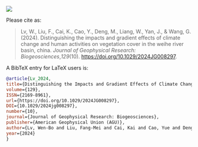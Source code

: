 
<!-- badges: start -->

[![](https://img.shields.io/badge/DOI-10.1029/2024JG008297-004074.svg)](https://doi.org/10.1029/2024JG008297)

<!-- badges: end -->

Please cite as:

> Lv, W., Liu, F., Cai, K., Cao, Y., Deng, M., Liang, W., Yan, J., &
> Wang, G. (2024). Distinguishing the impacts and gradient effects of
> climate change and human activities on vegetation cover in the weihe
> river basin, china. *Journal of Geophysical Research:
> Biogeosciences*,*129*(10). <https://doi.org/10.1029/2024JG008297>.

A BibTeX entry for LaTeX users is:

``` bib
@article{Lv_2024, 
title={Distinguishing the Impacts and Gradient Effects of Climate Change and Human Activities on Vegetation Cover in the Weihe River Basin, China}, 
volume={129}, 
ISSN={2169-8961}, 
url={https://doi.org/10.1029/2024JG008297}, 
DOI={10.1029/2024jg008297}, 
number={10}, 
journal={Journal of Geophysical Research: Biogeosciences}, 
publisher={American Geophysical Union (AGU)}, 
author={Lv, Wen‐Bo and Liu, Fang‐Mei and Cai, Kai and Cao, Yue and Deng, Meng‐Ling and Liang, Wei and Yan, Jian‐Wu and Wang, Guang‐Yu}, 
year={2024}
}
```
